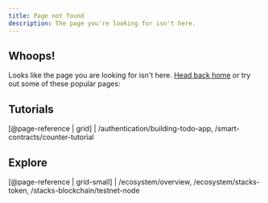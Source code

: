 ```yaml
---
title: Page not found
description: The page you're looking for isn't here.
---
```


## Whoops!

Looks like the page you are looking for isn't here. [Head back home](/) or try out some of these popular pages:

## Tutorials

[@page-reference | grid]
| /authentication/building-todo-app, /smart-contracts/counter-tutorial

## Explore

[@page-reference | grid-small]
| /ecosystem/overview, /ecosystem/stacks-token, /stacks-blockchain/testnet-node
